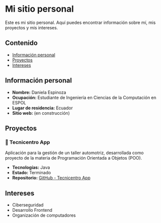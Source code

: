 # Mi sitio personal
Este es mi sitio personal. Aquí puedes encontrar información sobre mí, mis
proyectos y mis intereses.

## Contenido
* [Información personal](#información-personal)
* [Proyectos](#proyectos)
* [Intereses](#intereses)

## Información personal
* **Nombre:** Daniela Espinoza  
* **Ocupación:** Estudiante de Ingeniería en Ciencias de la Computación en ESPOL  
* **Lugar de residencia:** Ecuador  
* **Sitio web:** (en construcción)

## Proyectos
### 🚗 Tecnicentro App
Aplicación para la gestión de un taller automotriz, desarrollada como proyecto de la materia de Programación Orientada a Objetos (POO).  
- **Tecnologías:** Java  
- **Estado:** Terminado  
- **Repositorio:** [GitHub - Tecnicentro App](https://github.com/Danx111/App-de-Tecnicentro.git)  

## Intereses
* Ciberseguridad  
* Desarrollo Frontend  
* Organización de computadores  

